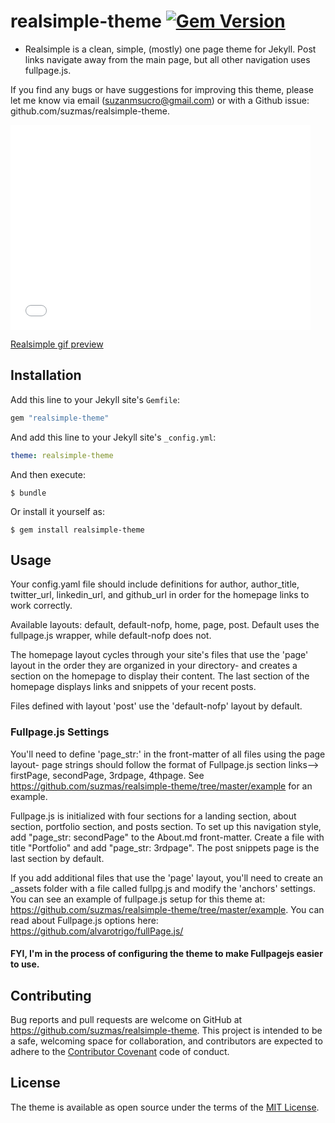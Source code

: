 # realsimple-theme [![Gem Version](https://badge.fury.io/rb/realsimple-theme.svg)](https://badge.fury.io/rb/realsimple-theme)


* Realsimple is a clean, simple, (mostly) one page theme for Jekyll. Post links navigate away from the main page, but all other navigation uses fullpage.js.

If you find any bugs or have suggestions for improving this theme, please let me know via email (suzanmsucro@gmail.com) or with a Github issue: github.com/suzmas/realsimple-theme.

<iframe src="//giphy.com/embed/uuGQhuT8kDzry" width="480" height="328" frameBorder="0" class="giphy-embed" allowFullScreen></iframe><p><a href="https://giphy.com/gifs/uuGQhuT8kDzry">Realsimple gif preview</a></p>


## Installation

Add this line to your Jekyll site's `Gemfile`:

```ruby
gem "realsimple-theme"
```

And add this line to your Jekyll site's `_config.yml`:

```yaml
theme: realsimple-theme
```

And then execute:

    $ bundle

Or install it yourself as:

    $ gem install realsimple-theme

## Usage
Your config.yaml file should include definitions for author, author_title, twitter_url, linkedin_url, and github_url in order for the homepage links to work correctly.

Available layouts: default, default-nofp, home, page, post. Default uses the fullpage.js wrapper, while default-nofp does not.

The homepage layout cycles through your site's files that use the 'page' layout in the order they are organized in your directory- and creates a section on the homepage to display their content. The last section of the homepage displays links and snippets of your recent posts.

Files defined with layout 'post' use the 'default-nofp' layout by default.

### Fullpage.js Settings

You'll need to define 'page_str:' in the front-matter of all files using the page layout- page strings should follow the format of Fullpage.js section links--> firstPage, secondPage, 3rdpage, 4thpage. See https://github.com/suzmas/realsimple-theme/tree/master/example for an example.

Fullpage.js is initialized with four sections for a landing section, about section, portfolio section, and posts section. To set up this navigation style, add "page_str: secondPage" to the About.md front-matter. Create a file with title "Portfolio" and add "page_str: 3rdpage". The post snippets page is the last section by default.

If you add additional files that use the 'page' layout, you'll need to create an _assets folder with a file called fullpg.js and modify the 'anchors' settings. You can see an example of fullpage.js setup for this theme at: https://github.com/suzmas/realsimple-theme/tree/master/example. You can read about Fullpage.js options here: https://github.com/alvarotrigo/fullPage.js/

#### FYI, I'm in the process of configuring the theme to make Fullpagejs easier to use.

## Contributing

Bug reports and pull requests are welcome on GitHub at https://github.com/suzmas/realsimple-theme. This project is intended to be a safe, welcoming space for collaboration, and contributors are expected to adhere to the [Contributor Covenant](http://contributor-covenant.org) code of conduct.



## License

The theme is available as open source under the terms of the [MIT License](https://opensource.org/licenses/MIT).
